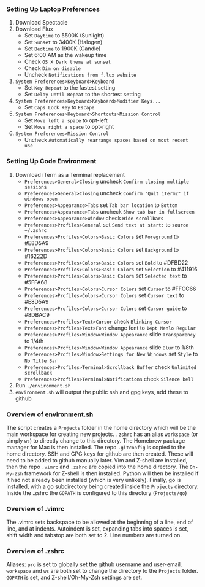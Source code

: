### Setting Up Laptop Preferences ###
1. Download Spectacle
2. Download Flux
   - Set `Daytime` to 5500K (Sunlight)
   - Set `Sunset` to 3400K (Halogen)
   - Set `Bedtime` to 1900K (Candle)
   - Set 6:00 AM as the wakeup time
   - Check `OS X Dark theme at sunset`
   - Check `Dim on disable`
   - Uncheck `Notifications from f.lux website`
3. `System Preferences>Keyboard>Keyboard`
   - Set `Key Repeat` to the fastest setting
   - Set `Delay Until Repeat` to the shortest setting
4. `System Preferences>Keyboard>Keyboard>Modifier Keys...`
   - Set `Caps Lock Key` to `Escape`
5. `System Preferences>Keyboard>Shortcuts>Mission Control`
   - Set `Move left a space` to opt-left
   - Set `Move right a space` to opt-right
6. `System Preferences>Mission Control`
   - Uncheck `Automatically rearrange spaces based on most recent use`

### Setting Up Code Environment ###
1. Download iTerm as a Terminal replacement
   - `Preferences>General>Closing` uncheck `Confirm closing multiple sessions`
   - `Preferences>General>Closing` uncheck `Confirm "Quit iTerm2" if windows open`
   - `Preferences>Appearance>Tabs` set `Tab bar location` to `Bottom`
   - `Preferences>Appearance>Tabs` uncheck `Show tab bar in fullscreen`
   - `Preferences>Appearance>Window` check `Hide scrollbars`
   - `Preferences>Profiles>General` set `Send text at start:` to `source ~/.zshrc`
   - `Preferences>Profiles>Colors>Basic Colors` set `Foreground` to #E8D5A9
   - `Preferences>Profiles>Colors>Basic Colors` set `Background` to #16222D
   - `Preferences>Profiles>Colors>Basic Colors` set `Bold` to #DFBD22
   - `Preferences>Profiles>Colors>Basic Colors` set `Selection` to #411916
   - `Preferences>Profiles>Colors>Basic Colors` set `Selected text` to #5FFA68
   - `Preferences>Profiles>Colors>Cursor Colors` set `Cursor` to #FFCC66
   - `Preferences>Profiles>Colors>Cursor Colors` set `Cursor text` to #E8D5A9
   - `Preferences>Profiles>Colors>Cursor Colors` set `Cursor guide` to #8DBAC9
   - `Preferences>Profiles>Text>Cursor` check `Blinking Cursor`
   - `Preferences>Profiles>Text>Font` change font to `14pt Menlo Regular`
   - `Preferences>Profiles>Window>Window Appearance` slide `Transparency` to 1/4th
   - `Preferences>Profiles>Window>Window Appearance` slide `Blur` to 1/8th
   - `Preferences>Profiles>Window>Settings for New Windows` set `Style` to `No Title Bar`
   - `Preferences>Profiles>Terminal>Scrollback Buffer` check `Unlimited scrollback`
   - `Preferences>Profiles>Terminal>Notifications` check `Silence bell`
2. Run `./environment.sh`
3. `environment.sh` will output the public ssh and gpg keys, add these to github

### Overview of environment.sh ###
The script creates a `Projects` folder in the home directory which will be the main workspace for
creating new projects. `.zshrc` has an alias `workspace` (or simply `ws`) to directly change to
this directory. The Homebrew package manager for Mac is then installed. The repo `.gitconfig` is
copied to the home directory. SSH and GPG keys for github are then created. These will need to be
added to github manually later. Vim and Z-shell are installed, then the repo `.vimrc` and `.zshrc`
are copied into the home directory. The `Oh-My-Zsh` framework for Z-shell is then installed. Python
will then be installed if it had not already been installed (which is very unlikely). Finally, go
is installed, with a go subdirectory being created inside the `Projects` directory. Inside the
.zshrc the `GOPATH` is configured to this directory (`Projects/go`)

### Overview of .vimrc ###
The .vimrc sets backspace to be allowed at the beginning of a line, end of line, and at indents.
Autoindent is set, expanding tabs into spaces is set, shift width and tabstop are both set to 2.
Line numbers are turned on.

### Overview of .zshrc ###
Aliases: `pro` is set to globally set the github username and user-email. `workspace` and `ws` are
both set to change the directory to the `Projects` folder. `GOPATH` is set, and Z-shell/Oh-My-Zsh
settings are set.
